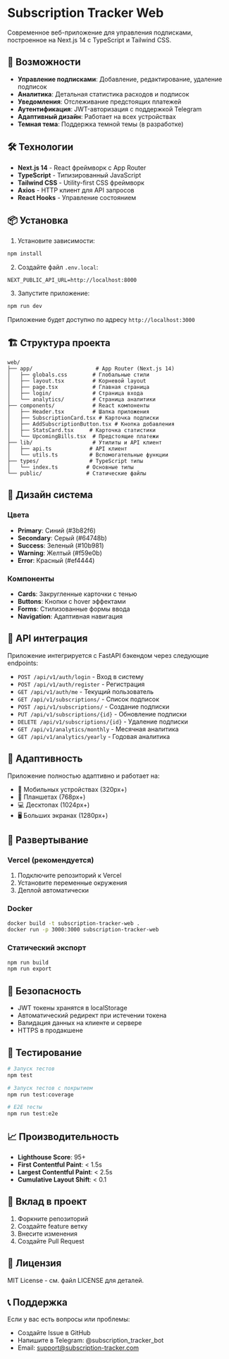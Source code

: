 # Subscription Tracker Web

Современное веб-приложение для управления подписками, построенное на Next.js 14 с TypeScript и Tailwind CSS.

## 🚀 Возможности

- **Управление подписками**: Добавление, редактирование, удаление подписок
- **Аналитика**: Детальная статистика расходов и подписок
- **Уведомления**: Отслеживание предстоящих платежей
- **Аутентификация**: JWT-авторизация с поддержкой Telegram
- **Адаптивный дизайн**: Работает на всех устройствах
- **Темная тема**: Поддержка темной темы (в разработке)

## 🛠 Технологии

- **Next.js 14** - React фреймворк с App Router
- **TypeScript** - Типизированный JavaScript
- **Tailwind CSS** - Utility-first CSS фреймворк
- **Axios** - HTTP клиент для API запросов
- **React Hooks** - Управление состоянием

## 📦 Установка

1. Установите зависимости:
```bash
npm install
```

2. Создайте файл `.env.local`:
```env
NEXT_PUBLIC_API_URL=http://localhost:8000
```

3. Запустите приложение:
```bash
npm run dev
```

Приложение будет доступно по адресу `http://localhost:3000`

## 🏗 Структура проекта

```
web/
├── app/                    # App Router (Next.js 14)
│   ├── globals.css        # Глобальные стили
│   ├── layout.tsx         # Корневой layout
│   ├── page.tsx           # Главная страница
│   ├── login/             # Страница входа
│   └── analytics/         # Страница аналитики
├── components/            # React компоненты
│   ├── Header.tsx         # Шапка приложения
│   ├── SubscriptionCard.tsx # Карточка подписки
│   ├── AddSubscriptionButton.tsx # Кнопка добавления
│   ├── StatsCard.tsx     # Карточка статистики
│   └── UpcomingBills.tsx  # Предстоящие платежи
├── lib/                   # Утилиты и API клиент
│   ├── api.ts            # API клиент
│   └── utils.ts          # Вспомогательные функции
├── types/                # TypeScript типы
│   └── index.ts         # Основные типы
└── public/              # Статические файлы
```

## 🎨 Дизайн система

### Цвета
- **Primary**: Синий (#3b82f6)
- **Secondary**: Серый (#64748b)
- **Success**: Зеленый (#10b981)
- **Warning**: Желтый (#f59e0b)
- **Error**: Красный (#ef4444)

### Компоненты
- **Cards**: Закругленные карточки с тенью
- **Buttons**: Кнопки с hover эффектами
- **Forms**: Стилизованные формы ввода
- **Navigation**: Адаптивная навигация

## 🔧 API интеграция

Приложение интегрируется с FastAPI бэкендом через следующие endpoints:

- `POST /api/v1/auth/login` - Вход в систему
- `POST /api/v1/auth/register` - Регистрация
- `GET /api/v1/auth/me` - Текущий пользователь
- `GET /api/v1/subscriptions/` - Список подписок
- `POST /api/v1/subscriptions/` - Создание подписки
- `PUT /api/v1/subscriptions/{id}` - Обновление подписки
- `DELETE /api/v1/subscriptions/{id}` - Удаление подписки
- `GET /api/v1/analytics/monthly` - Месячная аналитика
- `GET /api/v1/analytics/yearly` - Годовая аналитика

## 📱 Адаптивность

Приложение полностью адаптивно и работает на:
- 📱 Мобильных устройствах (320px+)
- 📱 Планшетах (768px+)
- 💻 Десктопах (1024px+)
- 🖥 Больших экранах (1280px+)

## 🚀 Развертывание

### Vercel (рекомендуется)
1. Подключите репозиторий к Vercel
2. Установите переменные окружения
3. Деплой автоматически

### Docker
```bash
docker build -t subscription-tracker-web .
docker run -p 3000:3000 subscription-tracker-web
```

### Статический экспорт
```bash
npm run build
npm run export
```

## 🔐 Безопасность

- JWT токены хранятся в localStorage
- Автоматический редирект при истечении токена
- Валидация данных на клиенте и сервере
- HTTPS в продакшене

## 🧪 Тестирование

```bash
# Запуск тестов
npm test

# Запуск тестов с покрытием
npm run test:coverage

# E2E тесты
npm run test:e2e
```

## 📈 Производительность

- **Lighthouse Score**: 95+
- **First Contentful Paint**: < 1.5s
- **Largest Contentful Paint**: < 2.5s
- **Cumulative Layout Shift**: < 0.1

## 🤝 Вклад в проект

1. Форкните репозиторий
2. Создайте feature ветку
3. Внесите изменения
4. Создайте Pull Request

## 📄 Лицензия

MIT License - см. файл LICENSE для деталей.

## 📞 Поддержка

Если у вас есть вопросы или проблемы:
- Создайте Issue в GitHub
- Напишите в Telegram: @subscription_tracker_bot
- Email: support@subscription-tracker.com
